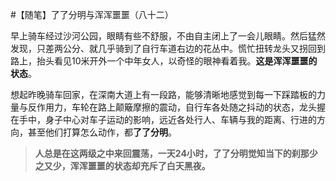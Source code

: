 #【随笔】了了分明与浑浑噩噩（八十二）

早上骑车经过沙河公园，眼睛有些不舒服，不由自主闭上了一会儿眼睛。然后猛然发现，只差两公分、就几乎骑到了自行车道右边的花丛中。慌忙扭转龙头又拐回到路上，抬头看见10米开外一个中年女人，以奇怪的眼神看着我。**这是浑浑噩噩的状态**。

想起昨晚骑车回家，在深南大道上有一段路，能够清晰地感觉到每一下踩踏板的力量与反作用力，车轮在路上颠簸摩擦的震动，自行车各处随之抖动的状态，龙头握在手中，身子中心对车子运动的影响，远近各处行人、车辆与我的距离、行进的方向，甚至他们打算怎么动作，都**了了分明**。

> **人总是在这两级之中来回震荡，一天24小时，了了分明觉知当下的刹那少之又少，浑浑噩噩的状态却充斥了白天黑夜。**

